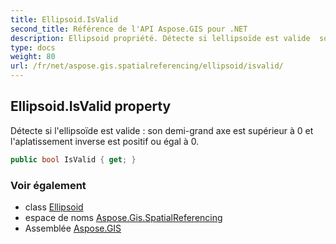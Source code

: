 ```yaml
---
title: Ellipsoid.IsValid
second_title: Référence de l'API Aspose.GIS pour .NET
description: Ellipsoid propriété. Détecte si lellipsoïde est valide  son demigrand axe est supérieur à 0 et laplatissement inverse est positif ou égal à 0.
type: docs
weight: 80
url: /fr/net/aspose.gis.spatialreferencing/ellipsoid/isvalid/
---
```

## Ellipsoid.IsValid property

Détecte si l'ellipsoïde est valide : son demi-grand axe est supérieur à 0 et l'aplatissement inverse est positif ou égal à 0.

```csharp
public bool IsValid { get; }
```

### Voir également

* class [Ellipsoid](../)
* espace de noms [Aspose.Gis.SpatialReferencing](../../ellipsoid/)
* Assemblée [Aspose.GIS](../../../)


